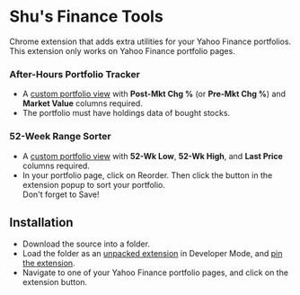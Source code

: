 # Shu's Finance Tools
Chrome extension that adds extra utilities for your Yahoo Finance portfolios.  
This extension only works on Yahoo Finance portfolio pages.

### After-Hours Portfolio Tracker
- A [custom portfolio view](https://help.yahoo.com/kb/set-custom-views-portfolios-sln5231.html) with **Post-Mkt Chg %** (or **Pre-Mkt Chg %**) and **Market Value** columns required.
- The portfolio must have holdings data of bought stocks.

### 52-Week Range Sorter
- A [custom portfolio view](https://help.yahoo.com/kb/set-custom-views-portfolios-sln5231.html) with **52-Wk Low**, **52-Wk High**, and **Last Price** columns required.
- In your portfolio page, click on Reorder. Then click the button in the extension popup to sort your portfolio.  
  Don't forget to Save!

## Installation
- Download the source into a folder.
- Load the folder as an [unpacked extension](https://developer.chrome.com/docs/extensions/get-started/tutorial/hello-world#load-unpacked) in Developer Mode, and [pin the extension](https://developer.chrome.com/docs/extensions/get-started/tutorial/hello-world#pin_the_extension).
- Navigate to one of your Yahoo Finance portfolio pages, and click on the extension button.

